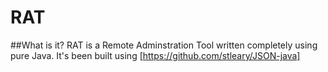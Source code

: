 # RAT
##What is it?
RAT is a Remote Adminstration Tool written completely using pure Java.
It's been built using [https://github.com/stleary/JSON-java]
